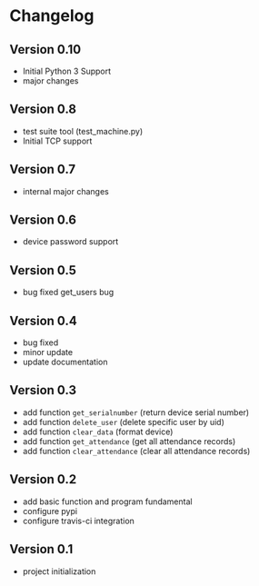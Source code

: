 Changelog
=========
Version 0.10
-----------
* Initial Python 3 Support
* major changes

Version 0.8
-----------
* test suite tool (test_machine.py)
* Initial TCP support

Version 0.7
-----------
* internal major changes

Version 0.6
-----------
* device password support

Version 0.5
-----------
* bug fixed get_users bug

Version 0.4
-----------
* bug fixed
* minor update
* update documentation

Version 0.3
-----------
* add function `get_serialnumber` (return device serial number)
* add function `delete_user` (delete specific user by uid)
* add function `clear_data` (format device)
* add function `get_attendance` (get all attendance records)
* add function `clear_attendance` (clear all attendance records)

Version 0.2
------------
* add basic function and program fundamental
* configure pypi
* configure travis-ci integration

Version 0.1
-----------
* project initialization
